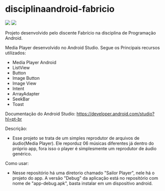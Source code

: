 # disciplinaandroid-fabricio
[![](https://img.shields.io/badge/Android-3DDC84?style=for-the-badge&logo=android&logoColor=white)](https://developer.android.com/studio?hl=pt-br) [![](https://img.shields.io/badge/Java-ED8B00?style=for-the-badge&logo=java&logoColor=white)](https://www.oracle.com/br/java/)

Projeto desenvolvido pelo discente Fabrício na disciplina de Programação Android.

Media Player desenvolvido no Android Studio. Segue os Principais recursos utilizados:
  - Media Player Android
  - ListView
  - Button
  - Image Button
  - Image View
  - Intent
  - ArrayAdapter
  - SeekBar
  - Toast

Documentação do Android Studio: https://developer.android.com/studio?hl=pt-br

Descrição:

- Esse projeto se trata de um simples reprodutor de arquivos de áudio(Media Player). Ele reporduz 06 músicas diferentes já dentro do próprio app, fora isso o player é simplesmente um reprodutor de áudio genérico.

Como usar:

- Nesse repositório há uma diretorio chamado "Sailor Player", nele há o projeto do app.
A versão "Debug" da aplicação está no repositório com nome de "app-debug.apk", basta instalar em um dispositivo android.

